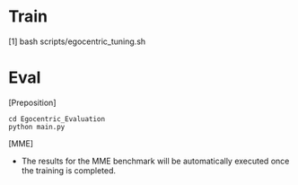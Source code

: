 # Train
[1] bash scripts/egocentric_tuning.sh

# Eval

[Preposition]
```
cd Egocentric_Evaluation
python main.py
```
[MME]
- The results for the MME benchmark will be automatically executed once the training is completed.